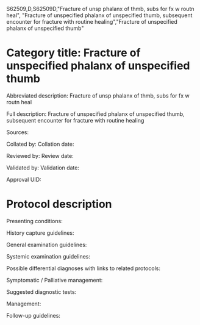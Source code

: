 S62509,D,S62509D,"Fracture of unsp phalanx of thmb, subs for fx w routn heal", "Fracture of unspecified phalanx of unspecified thumb, subsequent encounter for fracture with routine healing","Fracture of unspecified phalanx of unspecified thumb"
# Category title: Fracture of unspecified phalanx of unspecified thumb

Abbreviated description: Fracture of unsp phalanx of thmb, subs for fx w routn heal

Full description: Fracture of unspecified phalanx of unspecified thumb, subsequent encounter for fracture with routine healing

Sources:

Collated by:
Collation date:

Reviewed by:
Review date:

Validated by:
Validation date:

Approval UID:

# Protocol description

Presenting conditions:

History capture guidelines:

General examination guidelines:

Systemic examination guidelines:

Possible differential diagnoses with links to related protocols:

Symptomatic / Palliative management:

Suggested diagnostic tests:

Management:

Follow-up guidelines:
